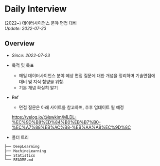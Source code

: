 # Daily Interview
(2022~) 데이터사이언스 분야 면접 대비    
_Update: 2022-07-23_   

## **Overview**
- _Since: 2022-07-23_
- 목적 및 목표
    - 매일 데이터사이언스 분야 예상 면접 질문에 대한 개념을 정리하며 기술면접에 대비 및 지식 함양을 위함. 
    - 기본 개념 확실히 알기 
- Ref
    - 면접 질문은 아래 사이트를 참고하며, 추후 업데이트 될 예정 
    
    https://velog.io/@lswkim/MLDL-%EC%9D%B8%ED%84%B0%EB%B7%B0-%EC%A7%88%EB%AC%B8-%EB%AA%A8%EC%9D%8C
- 폴더 트리 
```bash
├── DeepLearning
├── MachineLearning
├── Statistics 
└── README.md
``` 
